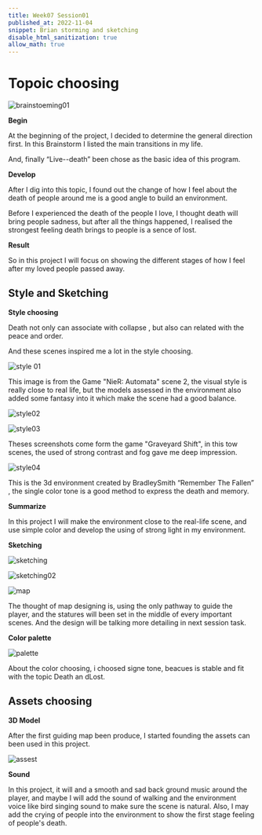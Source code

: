 ```yaml
---
title: Week07 Session01
published_at: 2022-11-04
snippet: Brian storming and sketching
disable_html_sanitization: true
allow_math: true
---
```


# Topoic choosing

![brainstoeming01](/w07s01/brainstorm.png)

**Begin**

At the beginning of the project, I decided to determine the general direction first. In this Brainstorm I listed the main  transitions in my life. 

And, finally “Live--death” been chose as the basic idea of this program.

**Develop**

After I dig into this topic, I found out the change of how I feel about the death of people around me is a good angle to build an environment. 

Before I experienced the death of the people I love, I thought death will bring people sadness, but after all the things happened, I realised the strongest feeling death brings to people is a sence of lost. 

**Result**

So in this project I will focus on showing the different stages of how I feel after my loved people passed away.

## Style and Sketching
**Style choosing**

Death not only can associate with collapse , but also can related with the peace and order. 

And these scenes inspired me a lot in the style choosing. 

![style 01](/w07s01/Style01.png)

This image is from the Game "NieR: Automata" scene 2, the visual style is really close to real life, but the models assessed in the environment also added some fantasy into it which make the scene had a good balance. 

![style02](/w07s01/style02.png)

![style03](/w07s01/style03.png)

Theses screenshots come form the game "Graveyard Shift", in this tow scenes, the used of strong contrast and fog gave me deep impression. 

![style04](/w07s01/style04.png)

This is the 3d environment created by BradleySmith “Remember The Fallen” , the single color tone is a good method to express the death and memory.

**Summarize**

In this project I will make the environment close to the real-life scene, and use simple color and develop the using of strong light in my environment. 

**Sketching**

![sketching](/w07s01/Sketch.png)

![sketching02](/w07s01/sketch02.png)

![map](/w07s01/map.png)

The thought of map designing is, using the only pathway to guide the player, and the statures will been set in the middle of every important scenes. And the design will be talking more detailing in next session task.

**Color palette**

![palette](/w07s01/palette.png)

About the color choosing, i choosed signe tone, beacues is stable and fit with the topic Death an dLost.

## Assets choosing

**3D Model**

After the first guiding map been produce, I started founding the assets can been used in this project.

![assest](/w07s01/assess.png)

**Sound**

In this project, it will and a smooth and sad back ground music around the player, and maybe I will add the sound of walking and the environment voice like bird singing sound to make sure the scene is natural. Also, I may add the crying of people into the environment to show the first stage feeling of people's death.






